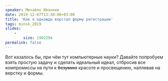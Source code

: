 ```yaml
---
speaker: Михайло Иванкив
date: 2019-12-07T13:30:00+03:00
title: 'Как я однажды верстал форму регистрации'
tags: minsk_2019
slides:
    -
        size: 1992294
permalink: false
---
```


Вот казалось бы, при чём тут компьютерные науки? Давайте попробуем взять
простую задачу и сделать идеальный идеал, отбросив все компромиссы на пути к
<del>безумию</del> красоте и просвещению, наплевав на верстку и формы.
